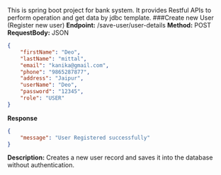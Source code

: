 This is spring boot project for bank system.
It provides Restful APIs to perform operation and get data by jdbc template.
###Create new User (Register new user)
**Endpoint:** /save-user/user-details
**Method:** POST
**RequestBody:** JSON
```json
{
    "firstName": "Deo",
    "lastName": "mittal",
    "email": "kanika@gmail.com",
    "phone": "9865287877",
    "address": "Jaipur",
    "userName": "Deo",
    "password": "12345",
    "role": "USER"
}
```
**Response** 
```json
{
    "message": "User Registered successfully"
}
```
**Description:** Creates a new user record and saves it into the database without authentication.
